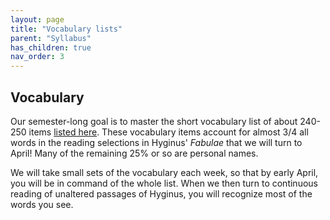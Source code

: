 ```yaml
---
layout: page
title: "Vocabulary lists"
parent: "Syllabus"
has_children: true
nav_order: 3
---
```


## Vocabulary

Our semester-long goal is to master the short vocabulary list of about 240-250 items [listed here](https://lingualatina.github.io/textbook/vocabulary/).  These vocabulary items account for almost 3/4 all words in the reading selections in Hyginus' *Fabulae* that we will turn to April! Many of the remaining 25% or so are personal names.

We will take small sets of the vocabulary each week, so that by early April, you will be in command of the whole list.  When we then turn to continuous reading of unaltered passages of Hyginus, you will recognize most of the words you see.

